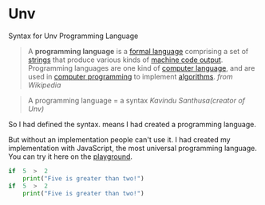 

# Unv
Syntax for Unv Programming Language

> A  **programming language**  is a  [formal language](https://en.wikipedia.org/wiki/Formal_language "Formal language")  comprising a set of  [strings](https://en.wikipedia.org/wiki/Formal_language#Words_over_an_alphabet "Formal language")  that produce various kinds of  [machine code output](https://en.wikipedia.org/wiki/Machine_code "Machine code"). Programming languages are one kind of  [computer language](https://en.wikipedia.org/wiki/Computer_language "Computer language"), and are used in  [computer programming](https://en.wikipedia.org/wiki/Computer_programming "Computer programming")  to implement  [algorithms](https://en.wikipedia.org/wiki/Algorithm "Algorithm").
> _from Wikipedia_

> A programming language = a syntax
> _Kavindu Santhusa(creator of Unv)_

So I had defined the syntax. means I had created a programming language.

But without an implementation people can't use it. I had created my implementation with JavaScript, the most universal programming language. You can try it here on the [playground](https://unv.vercel.app/playground).

```py
if  5  >  2
    print("Five is greater than two!")  
if  5  >  2
    print("Five is greater than two!")
```
